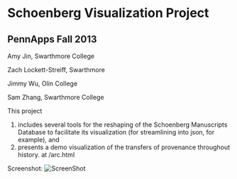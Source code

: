 Schoenberg Visualization Project
=====
PennApps Fall 2013
-----

Amy Jin, Swarthmore College

Zach Lockett-Streiff, Swarthmore

Jimmy Wu, Olin College

Sam Zhang, Swarthmore College

This project

1. includes several tools for the reshaping of the Schoenberg Manuscripts Database to facilitate its visualization (for streamlining into json, for example), and
2. presents a demo visualization of the transfers of provenance throughout history. at /arc.html

Screenshot:
![ScreenShot](https://dl.dropboxusercontent.com/u/45072018/schoen.png)
